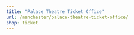 ```yaml
---
title: "Palace Theatre Ticket Office"
url: /manchester/palace-theatre-ticket-office/
shop: ticket
---
```

